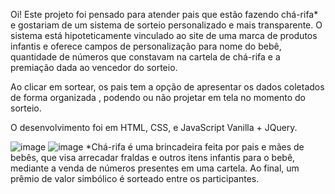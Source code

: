 Oi! Este projeto foi pensado para atender pais que estão fazendo chá-rifa* e gostariam de um sistema de sorteio personalizado e mais transparente. 
O sistema está hipoteticamente vinculado ao site de uma marca de produtos infantis e oferece campos de personalização para nome do bebê, quantidade de números que constavam na cartela de chá-rifa e a premiação dada ao vencedor do sorteio. 

Ao clicar em sortear, os pais tem a opção de apresentar os dados coletados de forma organizada , podendo ou não projetar em tela   no momento do sorteio. 

O desenvolvimento foi em HTML, CSS, e JavaScript Vanilla + JQuery.

![image](https://user-images.githubusercontent.com/92488087/142510735-52aa4a86-ec48-44f7-b5ca-5a8e951ce941.png)
![image](https://user-images.githubusercontent.com/92488087/142510865-78362314-8958-4e46-84c2-e12d949e3bf3.png)
*Chá-rifa é uma brincadeira feita por pais e mães de bebês, que visa arrecadar fraldas e outros itens infantis para o bebê, mediante a venda de números presentes em uma cartela. Ao final, um prêmio de valor simbólico é sorteado entre os participantes.
